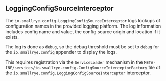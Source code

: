## LoggingConfigSourceInterceptor

The `io.smallrye.config.LoggingConfigSourceInterceptor` logs lookups of configuration names in the provided logging 
platform. The log information includes config name and value, the config source origin and location if it exists.

The log is done as `debug`, so the debug threshold must be set to `debug` for the `io.smallrye.config` appender to
display the logs.

This requires registration via the `ServiceLoader` mechanism in the
`META-INF/services/io.smallrye.config.ConfigSourceInterceptorFactory` file of the 
`io.smallrye.config.LoggingConfigSourceInterceptor` interceptor.
